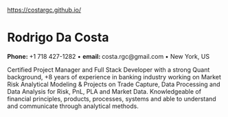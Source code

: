 https://costargc.github.io/

<h1>Rodrigo Da Costa</h1>

<p id="centerme"><strong>Phone: </strong>+1 718 427-1282 &bull; <strong>email: </strong> costa.rgc@gmail.com &bull; New York, US</p>

<p>Certified Project Manager and Full Stack Developer with a strong Quant background, +8 years of experience in banking industry working on Market Risk Analytical Modeling &amp; Projects on Trade Capture, Data Processing and Data Analysis for Risk, PnL, PLA and Market Data. Knowledgeable of financial principles, products, processes, systems and able to understand and communicate through analytical methods.</p>